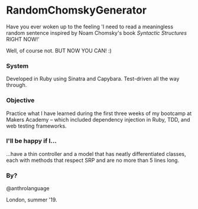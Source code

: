 # RandomChomskyGenerator

Have you ever woken up to the feeling 'I need to read a meaningless random sentence inspired by Noam Chomsky's book *Syntactic Structures* RIGHT NOW!'

Well, of course not. BUT NOW YOU CAN! :)

### System

Developed in Ruby using Sinatra and Capybara.
Test-driven all the way through.

### Objective

Practice what I have learned during the first three weeks of my bootcamp at Makers Academy – which included dependency injection in Ruby, TDD, and web testing frameworks.

### I'll be happy if I...

...have a thin controller and a model that has neatly differentiated classes, each with methods that respect SRP and are no more than 5 lines long.

### By?

@anthrolanguage  

London, summer '19.
